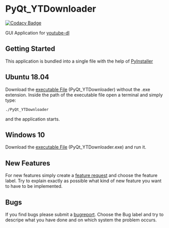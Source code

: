# PyQt_YTDownloader

[![Codacy Badge](https://api.codacy.com/project/badge/Grade/64cce3de1fd3450c99dd8f6db9ff2033)](https://app.codacy.com/manual/contact_129/PyQt_YTDownloader?utm_source=github.com&utm_medium=referral&utm_content=LXkennstenich/PyQt_YTDownloader&utm_campaign=Badge_Grade_Dashboard)

GUI Application for [youtube-dl](https://github.com/ytdl-org/youtube-dl)

## Getting Started

This application is bundled into a single file with the help of [PyInstaller](https://github.com/pyinstaller/pyinstaller)

## Ubuntu 18.04

Download the [executable File](https://github.com/LXkennstenich/PyQt_YTDownloader/releases) (PyQt_YTDownloader) without the .exe extension.
Inside the path of the executable file open a terminal and simply type:

```
./PyQt_YTDownloader
```

and the application starts.

## Windows 10

Download the [executable File](https://github.com/LXkennstenich/PyQt_YTDownloader/releases) (PyQt_YTDownloader.exe) and run it.


## New Features

For new features simply create a [feature request](https://github.com/LXkennstenich/PyQt_YTDownloader/issues/new) and choose the feature label.
Try to explain exactly as possible what kind of new feature you want to have to be implemented.

## Bugs

If you find bugs please submit a [bugreport](https://github.com/LXkennstenich/PyQt_YTDownloader/issues/new). Choose the Bug label and try to descripe what you have done and on which system the problem occurs.

